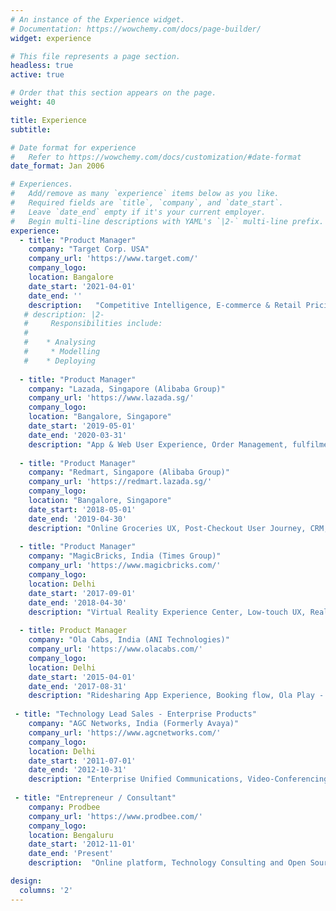 ```yaml
---
# An instance of the Experience widget.
# Documentation: https://wowchemy.com/docs/page-builder/
widget: experience

# This file represents a page section.
headless: true
active: true

# Order that this section appears on the page.
weight: 40

title: Experience
subtitle:

# Date format for experience
#   Refer to https://wowchemy.com/docs/customization/#date-format
date_format: Jan 2006

# Experiences.
#   Add/remove as many `experience` items below as you like.
#   Required fields are `title`, `company`, and `date_start`.
#   Leave `date_end` empty if it's your current employer.
#   Begin multi-line descriptions with YAML's `|2-` multi-line prefix.
experience:
  - title: "Product Manager"
    company: "Target Corp. USA"
    company_url: 'https://www.target.com/'
    company_logo:
    location: Bangalore
    date_start: '2021-04-01'
    date_end: ''
    description:   "Competitive Intelligence, E-commerce & Retail Pricing"
   # description: |2-
   #     Responsibilities include:
   #    
   #    * Analysing
   #     * Modelling
   #    * Deploying
        
  - title: "Product Manager"
    company: "Lazada, Singapore (Alibaba Group)"
    company_url: 'https://www.lazada.sg/'
    company_logo: 
    location: "Bangalore, Singapore"
    date_start: '2019-05-01'
    date_end: '2020-03-31'
    description: "App & Web User Experience, Order Management, fulfilment"
    
  - title: "Product Manager"
    company: "Redmart, Singapore (Alibaba Group)"
    company_url: 'https://redmart.lazada.sg/'
    company_logo:
    location: "Bangalore, Singapore"
    date_start: '2018-05-01'
    date_end: '2019-04-30'
    description: "Online Groceries UX, Post-Checkout User Journey, CRM, Customer Help Center"
    
  - title: "Product Manager"
    company: "MagicBricks, India (Times Group)"
    company_url: 'https://www.magicbricks.com/'
    company_logo: 
    location: Delhi
    date_start: '2017-09-01'
    date_end: '2018-04-30'
    description: "Virtual Reality Experience Center, Low-touch UX, Real-estate Web Search & Discovery"
    
  - title: Product Manager
    company: "Ola Cabs, India (ANI Technologies)"
    company_url: 'https://www.olacabs.com/'
    company_logo: 
    location: Delhi
    date_start: '2015-04-01'
    date_end: '2017-08-31'
    description: "Ridesharing App Experience, Booking flow, Ola Play - Multimedia/IOT Platform"
    
 - title: "Technology Lead Sales - Enterprise Products"
    company: "AGC Networks, India (Formerly Avaya)"
    company_url: 'https://www.agcnetworks.com/'
    company_logo: 
    location: Delhi
    date_start: '2011-07-01'
    date_end: '2012-10-31'
    description: "Enterprise Unified Communications, Video-Conferencing, Contact-Center, Telephony Platform" 
    
 - title: "Entrepreneur / Consultant"
    company: Prodbee
    company_url: 'https://www.prodbee.com/'
    company_logo: 
    location: Bengaluru
    date_start: '2012-11-01'
    date_end: 'Present'
    description:  "Online platform, Technology Consulting and Open Source"

design:
  columns: '2'
---
```

